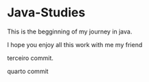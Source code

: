 # Java-Studies
This is the begginning of my journey in java.

I hope you enjoy all this work with me my friend

terceiro commit.

quarto commit
